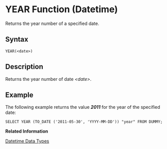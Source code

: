 <!-- loio20f5fac6751910148dabd3c6821f907d -->

# YEAR Function \(Datetime\)

Returns the year number of a specified date.



<a name="loio20f5fac6751910148dabd3c6821f907d__sql_function_year_1sql_function_year_syntax"/>

## Syntax

```
YEAR(<date>)
```



<a name="loio20f5fac6751910148dabd3c6821f907d__sql_function_year_1sql_function_year_description"/>

## Description

Returns the year number of date *<date\>*.



<a name="loio20f5fac6751910148dabd3c6821f907d__sql_function_year_1sql_function_year_examples"/>

## Example

The following example returns the value ***2011*** for the year of the specified date:

```
SELECT YEAR (TO_DATE ('2011-05-30', 'YYYY-MM-DD')) "year" FROM DUMMY;
```

**Related Information**  


[Datetime Data Types](../datetime-data-types-3f81ccc.md "Datetime data types are used to store date and time information.")

